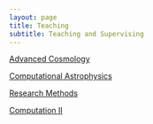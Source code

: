 ```yaml
---
layout: page
title: Teaching
subtitle: Teaching and Supervising
---
```


[Advanced Cosmology](https://github.com/weiguangcui/LSS-AdCo)

[Computational Astrophysics](https://computationalastrouam.github.io/aco/)

[Research Methods](https://weiguangcui.github.io/ResearchMethods)

[Computation II](https://github.com/weiguangcui/ComputationII)
